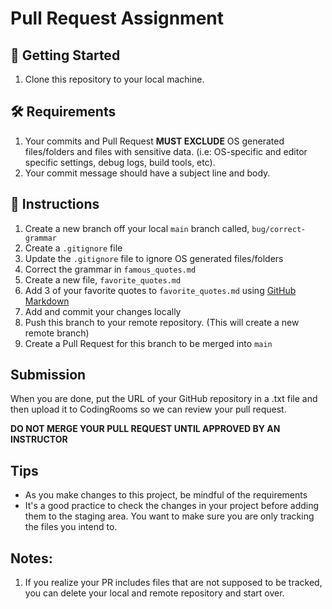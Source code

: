 # Pull Request Assignment

## 📣 Getting Started

1. Clone this repository to your local machine.

## 🛠 Requirements

1. Your commits and Pull Request **MUST EXCLUDE** OS generated files/folders and files with sensitive data. (i.e: OS-specific and editor specific settings, debug logs, build tools, etc).
2. Your commit message should have a subject line and body.

## 📝 Instructions

1. Create a new branch off your local `main` branch called, `bug/correct-grammar`
2. Create a `.gitignore` file
3. Update the `.gitignore` file to ignore OS generated files/folders
4. Correct the grammar in `famous_quotes.md`
5. Create a new file, `favorite_quotes.md`
6. Add 3 of your favorite quotes to `favorite_quotes.md` using [GitHub Markdown](https://docs.github.com/en/get-started/writing-on-github/getting-started-with-writing-and-formatting-on-github/basic-writing-and-formatting-syntax)
7. Add and commit your changes locally
8. Push this branch to your remote repository. (This will create a new remote branch)
9. Create a Pull Request for this branch to be merged into `main`

## Submission

When you are done, put the URL of your GitHub repository in a .txt file and then upload it to CodingRooms so we can review your pull request.

**DO NOT MERGE YOUR PULL REQUEST UNTIL APPROVED BY AN INSTRUCTOR**

## Tips

* As you make changes to this project, be mindful of the requirements
* It's a good practice to check the changes in your project before adding them to the staging area. You want to make sure you are only tracking the files you intend to.

## Notes:
1. If you realize your PR includes files that are not supposed to be tracked, you can delete your local and remote repository and start over.

